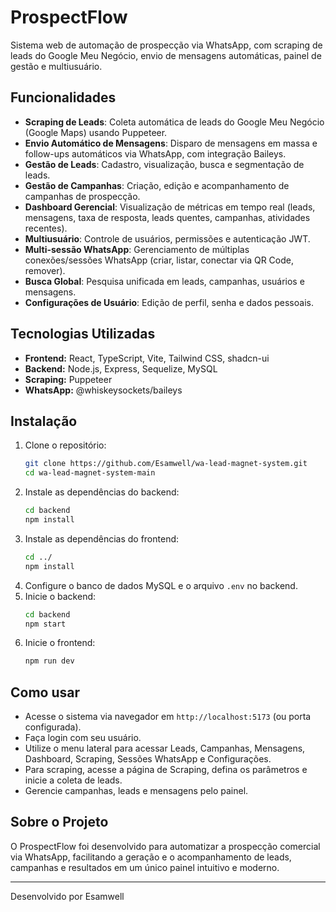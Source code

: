 # ProspectFlow

Sistema web de automação de prospecção via WhatsApp, com scraping de leads do Google Meu Negócio, envio de mensagens automáticas, painel de gestão e multiusuário.

## Funcionalidades

- **Scraping de Leads**: Coleta automática de leads do Google Meu Negócio (Google Maps) usando Puppeteer.
- **Envio Automático de Mensagens**: Disparo de mensagens em massa e follow-ups automáticos via WhatsApp, com integração Baileys.
- **Gestão de Leads**: Cadastro, visualização, busca e segmentação de leads.
- **Gestão de Campanhas**: Criação, edição e acompanhamento de campanhas de prospecção.
- **Dashboard Gerencial**: Visualização de métricas em tempo real (leads, mensagens, taxa de resposta, leads quentes, campanhas, atividades recentes).
- **Multiusuário**: Controle de usuários, permissões e autenticação JWT.
- **Multi-sessão WhatsApp**: Gerenciamento de múltiplas conexões/sessões WhatsApp (criar, listar, conectar via QR Code, remover).
- **Busca Global**: Pesquisa unificada em leads, campanhas, usuários e mensagens.
- **Configurações de Usuário**: Edição de perfil, senha e dados pessoais.

## Tecnologias Utilizadas

- **Frontend:** React, TypeScript, Vite, Tailwind CSS, shadcn-ui
- **Backend:** Node.js, Express, Sequelize, MySQL
- **Scraping:** Puppeteer
- **WhatsApp:** @whiskeysockets/baileys

## Instalação

1. Clone o repositório:
   ```sh
   git clone https://github.com/Esamwell/wa-lead-magnet-system.git
   cd wa-lead-magnet-system-main
   ```
2. Instale as dependências do backend:
   ```sh
   cd backend
   npm install
   ```
3. Instale as dependências do frontend:
   ```sh
   cd ../
   npm install
   ```
4. Configure o banco de dados MySQL e o arquivo `.env` no backend.
5. Inicie o backend:
   ```sh
   cd backend
   npm start
   ```
6. Inicie o frontend:
   ```sh
   npm run dev
   ```

## Como usar

- Acesse o sistema via navegador em `http://localhost:5173` (ou porta configurada).
- Faça login com seu usuário.
- Utilize o menu lateral para acessar Leads, Campanhas, Mensagens, Dashboard, Scraping, Sessões WhatsApp e Configurações.
- Para scraping, acesse a página de Scraping, defina os parâmetros e inicie a coleta de leads.
- Gerencie campanhas, leads e mensagens pelo painel.

## Sobre o Projeto

O ProspectFlow foi desenvolvido para automatizar a prospecção comercial via WhatsApp, facilitando a geração e o acompanhamento de leads, campanhas e resultados em um único painel intuitivo e moderno.

---

Desenvolvido por Esamwell
